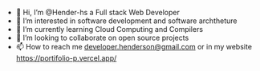 - 👋 Hi, I’m @Hender-hs a Full stack Web Developer
- 👀 I’m interested in software development and software archtheture
- 🌱 I’m currently learning Cloud Computing and Compilers
- 💞️ I’m looking to collaborate on open source projects
- 📫 How to reach me developer.henderson@gmail.com or in my website https://portifolio-p.vercel.app/

<!---
Hender-hs/Hender-hs is a ✨ special ✨ repository because its `README.md` (this file) appears on your GitHub profile.
You can click the Preview link to take a look at your changes.
--->

